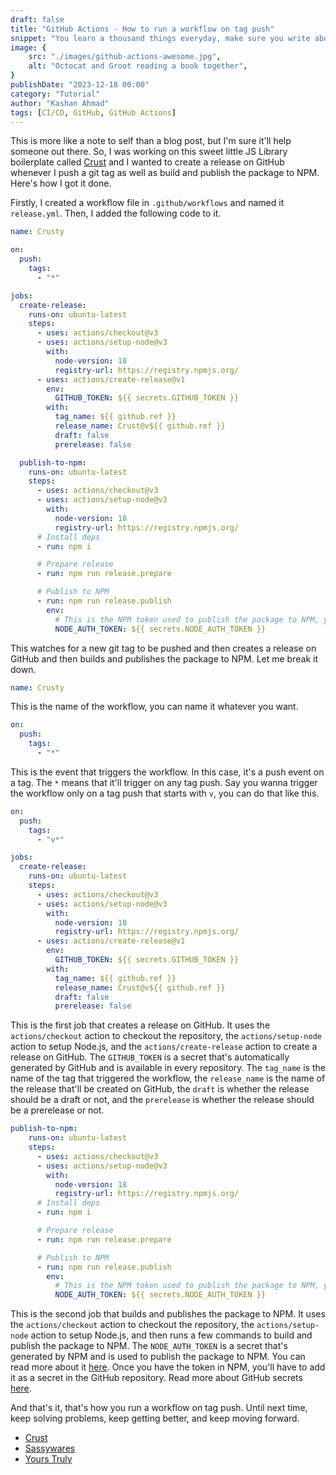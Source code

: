 ```yaml
---
draft: false
title: "GitHub Actions - How to run a workflow on tag push"
snippet: "You learn a thousand things everyday, make sure you write about the ones you wanna remember, like this one."
image: {
    src: "./images/github-actions-awesome.jpg",
    alt: "Octocat and Groot reading a book together",
}
publishDate: "2023-12-18 00:00"
category: "Tutorial"
author: "Kashan Ahmad"
tags: [CI/CD, GitHub, GitHub Actions]
---
```


This is more like a note to self than a blog post, but I'm sure it'll help someone out there. So, I was working on this sweet little JS Library boilerplate called [Crust](https://github.com/sassywares/crust) and I wanted to create a release on GitHub whenever I push a git tag as well as build and publish the package to NPM. Here's how I got it done.

Firstly, I created a workflow file in `.github/workflows` and named it `release.yml`. Then, I added the following code to it.

```yml
name: Crusty

on:
  push:
    tags:
      - "*"

jobs:
  create-release:
    runs-on: ubuntu-latest
    steps:
      - uses: actions/checkout@v3
      - uses: actions/setup-node@v3
        with:
          node-version: 18
          registry-url: https://registry.npmjs.org/
      - uses: actions/create-release@v1
        env:
          GITHUB_TOKEN: ${{ secrets.GITHUB_TOKEN }}
        with:
          tag_name: ${{ github.ref }}
          release_name: Crust@v${{ github.ref }}
          draft: false
          prerelease: false

  publish-to-npm:
    runs-on: ubuntu-latest
    steps:
      - uses: actions/checkout@v3
      - uses: actions/setup-node@v3
        with:
          node-version: 18
          registry-url: https://registry.npmjs.org/
      # Install deps
      - run: npm i

      # Prepare release
      - run: npm run release.prepare

      # Publish to NPM
      - run: npm run release.publish
        env:
          # This is the NPM token used to publish the package to NPM, you only need this if you've enabled publishing with access tokens. Read more about this [here](https://docs.npmjs.com/about-access-tokens). Once you have the token in NPM, you'll have to add it as a secret in the GitHub repository. Read more about GitHub secrets [here](https://docs.github.com/en/actions/reference/encrypted-secrets).
          NODE_AUTH_TOKEN: ${{ secrets.NODE_AUTH_TOKEN }}
```

This watches for a new git tag to be pushed and then creates a release on GitHub and then builds and publishes the package to NPM. Let me break it down.

```yml
name: Crusty
```

This is the name of the workflow, you can name it whatever you want.

```yml
on:
  push:
    tags:
      - "*"
```

This is the event that triggers the workflow. In this case, it's a push event on a tag. The `*` means that it'll trigger on any tag push. Say you wanna trigger the workflow only on a tag push that starts with `v`, you can do that like this.

```yml
on:
  push:
    tags:
      - "v*"
```

```yml
jobs:
  create-release:
    runs-on: ubuntu-latest
    steps:
      - uses: actions/checkout@v3
      - uses: actions/setup-node@v3
        with:
          node-version: 18
          registry-url: https://registry.npmjs.org/
      - uses: actions/create-release@v1
        env:
          GITHUB_TOKEN: ${{ secrets.GITHUB_TOKEN }}
        with:
          tag_name: ${{ github.ref }}
          release_name: Crust@v${{ github.ref }}
          draft: false
          prerelease: false
```

This is the first job that creates a release on GitHub. It uses the `actions/checkout` action to checkout the repository, the `actions/setup-node` action to setup Node.js, and the `actions/create-release` action to create a release on GitHub. The `GITHUB_TOKEN` is a secret that's automatically generated by GitHub and is available in every repository. The `tag_name` is the name of the tag that triggered the workflow, the `release_name` is the name of the release that'll be created on GitHub, the `draft` is whether the release should be a draft or not, and the `prerelease` is whether the release should be a prerelease or not.

```yml
publish-to-npm:
    runs-on: ubuntu-latest
    steps:
      - uses: actions/checkout@v3
      - uses: actions/setup-node@v3
        with:
          node-version: 18
          registry-url: https://registry.npmjs.org/
      # Install deps
      - run: npm i

      # Prepare release
      - run: npm run release.prepare

      # Publish to NPM
      - run: npm run release.publish
        env:
          # This is the NPM token used to publish the package to NPM, you only need this if you've enabled publishing with access tokens. Read more about this [here](https://docs.npmjs.com/about-access-tokens). Once you have the token in NPM, you'll have to add it as a secret in the GitHub repository. Read more about GitHub secrets [here](https://docs.github.com/en/actions/reference/encrypted-secrets).
          NODE_AUTH_TOKEN: ${{ secrets.NODE_AUTH_TOKEN }}
```

This is the second job that builds and publishes the package to NPM. It uses the `actions/checkout` action to checkout the repository, the `actions/setup-node` action to setup Node.js, and then runs a few commands to build and publish the package to NPM. The `NODE_AUTH_TOKEN` is a secret that's generated by NPM and is used to publish the package to NPM. You can read more about it [here](https://docs.npmjs.com/about-access-tokens). Once you have the token in NPM, you'll have to add it as a secret in the GitHub repository. Read more about GitHub secrets [here](https://docs.github.com/en/actions/reference/encrypted-secrets).

And that's it, that's how you run a workflow on tag push. Until next time, keep solving problems, keep getting better, and keep moving forward.

- [Crust](https://github.com/sassywares/crust)
- [Sassywares](https://sassywares.com/)
- [Yours Truly](https://kashanahmad.me/)